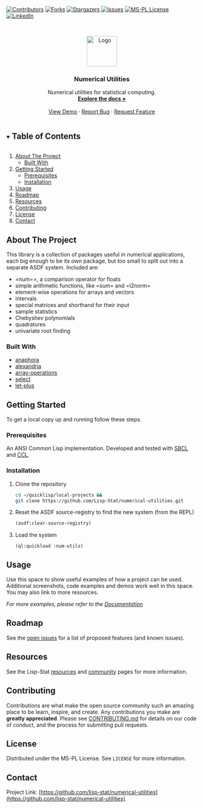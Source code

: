 
<!-- PROJECT SHIELDS -->

[![Contributors][contributors-shield]][contributors-url]
[![Forks][forks-shield]][forks-url]
[![Stargazers][stars-shield]][stars-url]
[![Issues][issues-shield]][issues-url]
[![MS-PL License][license-shield]][license-url]
[![LinkedIn][linkedin-shield]][linkedin-url]



<!-- PROJECT LOGO -->
<br />
<p align="center">
  <a href="https://github.com/lisp-stat/numerical-utilities">
    <img src="http://www.lisp-stat.dev/images/stats-image.svg" alt="Logo" width="80" height="80">
  </a>

  <h3 align="center">Numerical Utilities</h3>

  <p align="center">
  Numerical utilities for statistical computing.
	<br />
    <a href="https://github.com/lisp-stat/numerical-utilities/docs/numerical-utilities.md"><strong>Explore the docs »</strong></a>
    <br />
    <br />
    <a href="https://github.com/lisp-stat/numerical-utilities">View Demo</a>
    ·
    <a href="https://github.com/lisp-stat/numerical-utilities/issues">Report Bug</a>
    ·
    <a href="https://github.com/lisp-stat/numerical-utilities/issues">Request Feature</a>
  </p>
</p>



<!-- TABLE OF CONTENTS -->
<details open="open">
  <summary><h2 style="display: inline-block">Table of Contents</h2></summary>
  <ol>
    <li>
      <a href="#about-the-project">About The Project</a>
      <ul>
        <li><a href="#built-with">Built With</a></li>
      </ul>
    </li>
    <li>
      <a href="#getting-started">Getting Started</a>
      <ul>
        <li><a href="#prerequisites">Prerequisites</a></li>
        <li><a href="#installation">Installation</a></li>
      </ul>
    </li>
    <li><a href="#usage">Usage</a></li>
    <li><a href="#roadmap">Roadmap</a></li>
	<li><a href="#resources">Resources</a></li>
    <li><a href="#contributing">Contributing</a></li>
    <li><a href="#license">License</a></li>
    <li><a href="#contact">Contact</a></li>
  </ol>
</details>



<!-- ABOUT THE PROJECT -->
## About The Project

  This library is a collection of packages useful in numerical
  applications, each big enough to be its own package, but too small
  to split out into a separate ASDF system. Included are:

  - =num==, a comparison operator for floats
  - simple arithmetic functions, like =sum= and =l2norm=
  - element-wise operations for arrays and vectors
  - intervals
  - special matrices and shorthand for their input
  - sample statistics
  - Chebyshev polynomials
  - quadratures
  - univariate root finding


### Built With

* [anaphora](https://github.com/tokenrove/anaphora)
* [alexandria](https://gitlab.common-lisp.net/alexandria/alexandria)
* [array-operations](https://github.com/bendudson/array-operations)
* [select](https://github.com/Symbolics/select)
* [let-plus](https://github.com/sharplispers/let-plus)



<!-- GETTING STARTED -->
## Getting Started

To get a local copy up and running follow these steps.

### Prerequisites

An ANSI Common Lisp implementation. Developed and tested with
[SBCL](http://www.sbcl.org/) and
[CCL](https://github.com/Clozure/ccl).

### Installation

1. Clone the repository
   ```sh
   cd ~/quicklisp/local-projects &&
   git clone https://github.com/Lisp-Stat/numerical-utilities.git
   ```
2. Reset the ASDF source-registry to find the new system (from the REPL)
   ```lisp
   (asdf:clear-source-registry)
   ```
3. Load the system
   ```
   (ql:quickload :num-utils)
   ```

<!-- USAGE EXAMPLES -->
## Usage

Use this space to show useful examples of how a project can be used. Additional screenshots, code examples and demos work well in this space. You may also link to more resources.

_For more examples, please refer to the [Documentation](https://lisp-stat.dev/)_



<!-- ROADMAP -->
## Roadmap

See the [open issues](https://github.com/lisp-stat/numerical-utilities/issues) for a list of proposed features (and known issues).

## Resources

See the Lisp-Stat [resources](https://lisp-stat.dev/resources) and
[community](https://lisp-stat.dev/community) pages for more
information.

<!-- CONTRIBUTING -->
## Contributing

Contributions are what make the open source community such an amazing place to be learn, inspire, and create. Any contributions you make are **greatly appreciated**. Please see [CONTRIBUTING.md](CONTRIBUTING.md) for details on our code of conduct, and the process for submitting pull requests.

<!-- LICENSE -->
## License

Distributed under the MS-PL License. See `LICENSE` for more information.



<!-- CONTACT -->
## Contact

Project Link: [https://github.com/lisp-stat/numerical-utilities](https://github.com/lisp-stat/numerical-utilities)



<!-- MARKDOWN LINKS & IMAGES -->
<!-- https://www.markdownguide.org/basic-syntax/#reference-style-links -->
[contributors-shield]: https://img.shields.io/github/contributors/lisp-stat/repo.svg?style=for-the-badge
[contributors-url]: https://github.com/lisp-stat/numerical-utilities/graphs/contributors
[forks-shield]: https://img.shields.io/github/forks/lisp-stat/repo.svg?style=for-the-badge
[forks-url]: https://github.com/lisp-stat/numerical-utilities/network/members
[stars-shield]: https://img.shields.io/github/stars/lisp-stat/repo.svg?style=for-the-badge
[stars-url]: https://github.com/lisp-stat/numerical-utilities/stargazers
[issues-shield]: https://img.shields.io/github/issues/lisp-stat/repo.svg?style=for-the-badge
[issues-url]: https://github.com/lisp-stat/numerical-utilities/issues
[license-shield]: https://img.shields.io/github/license/lisp-stat/repo.svg?style=for-the-badge
[license-url]: https://github.com/lisp-stat/numerical-utilities/blob/master/LICENSE.txt
[linkedin-shield]: https://img.shields.io/badge/-LinkedIn-black.svg?style=for-the-badge&logo=linkedin&colorB=555
[linkedin-url]: https://www.linkedin.com/company/symbolics/
